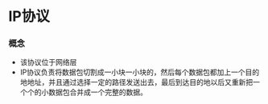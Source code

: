 # IP协议
### 概念
* 该协议位于网络层
* IP协议负责将数据包切割成一小块一小块的，然后每个数据包都加上一个目的地地址，并且通过选择一定的路径发送出去，最后到达目的地以后又重新把一个个的小数据包合并成一个完整的数据。

